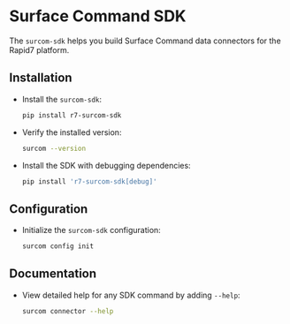 # Surface Command SDK

The `surcom-sdk` helps you build Surface Command data connectors for the Rapid7 platform.

## Installation

* Install the `surcom-sdk`:

  ```bash
  pip install r7-surcom-sdk
  ```

* Verify the installed version:

  ```bash
  surcom --version
  ```

* Install the SDK with debugging dependencies:
  
  ```bash
  pip install 'r7-surcom-sdk[debug]'
  ```

## Configuration

* Initialize the `surcom-sdk` configuration:

  ```bash
  surcom config init
  ```

## Documentation

* View detailed help for any SDK command by adding `--help`:
  
  ```bash
  surcom connector --help
  ```